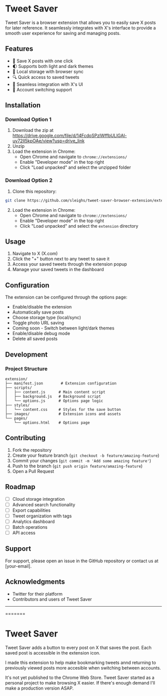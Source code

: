 
# Tweet Saver

Tweet Saver is a browser extension that allows you to easily save X posts for later reference. It seamlessly integrates with X's interface to provide a smooth user experience for saving and managing posts.

## Features

- 🔄 Save X posts with one click
- 🌓 Supports both light and dark themes
- 💾 Local storage with browser sync
- 🔍 Quick access to saved tweets
- 🎨 Seamless integration with X's UI
- 🔄 Account switching support

## Installation

### Download Option 1
1. Download the zip at https://drive.google.com/file/d/14FcdoSPzIWffbULIGAl-uv72lI5kpOAe/view?usp=drive_link
2. Unzip
3. Load the extension in Chrome:
   - Open Chrome and navigate to `chrome://extensions/`
   - Enable "Developer mode" in the top right
   - Click "Load unpacked" and select the unzipped folder

### Download Option 2
1. Clone this repository:
```bash
git clone https://github.com/sleighs/tweet-saver-browser-extension/extension
```

2. Load the extension in Chrome:
   - Open Chrome and navigate to `chrome://extensions/`
   - Enable "Developer mode" in the top right
   - Click "Load unpacked" and select the `extension` directory

## Usage

1. Navigate to X (X.com)
2. Click the "+" button next to any tweet to save it
3. Access your saved tweets through the extension popup
4. Manage your saved tweets in the dashboard

## Configuration

The extension can be configured through the options page:

- Enable/disable the extension
- Automatically save posts
- Choose storage type (local/sync)
- Toggle photo URL saving
- Coming soon - Switch between light/dark themes
- Enable/disable debug mode
- Delete all saved posts

## Development

### Project Structure
```
extension/
├── manifest.json        # Extension configuration
├── scripts/
│   ├── content.js      # Main content script
│   ├── background.js   # Background script
│   └── options.js      # Options page logic
├── styles/
│   └── content.css     # Styles for the save button
├── images/             # Extension icons and assets
└── pages/
    └── options.html    # Options page
```

## Contributing

1. Fork the repository
2. Create your feature branch (`git checkout -b feature/amazing-feature`)
3. Commit your changes (`git commit -m 'Add some amazing feature'`)
4. Push to the branch (`git push origin feature/amazing-feature`)
5. Open a Pull Request

## Roadmap

- [ ] Cloud storage integration
- [ ] Advanced search functionality
- [ ] Export capabilities
- [ ] Tweet organization with tags
- [ ] Analytics dashboard
- [ ] Batch operations
- [ ] API access

## Support

For support, please open an issue in the GitHub repository or contact us at [your-email].

## Acknowledgments

- Twitter for their platform
- Contributors and users of Tweet Saver


***
=======

# Tweet Saver 

Tweet Saver adds a button to every post on X that saves the post. Each saved post is accessible in the extension icon.

I made this extension to help make bookmarking tweets annd returning to previously viewed posts more accesible when switching between accounts. 

It's not yet published to the Chrome Web Store. Tweet Saver started as a personal project to make browsing X easier. If there's enough demand I'll make a production version ASAP.
 
